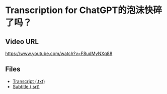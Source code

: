 # Transcription for ChatGPT的泡沫快碎了吗？
## Video URL
https://www.youtube.com/watch?v=F8udMyNXq88
 
## Files
- [Transcript (.txt)](./transcript.txt)
- [Subtitle (.srt)](./transcript.srt)
